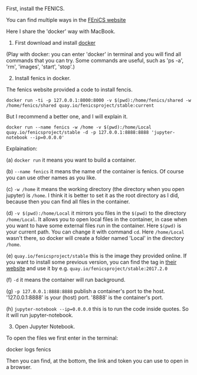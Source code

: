 First, install the FENICS.

You can find multiple ways in the [FEniCS website](https://fenicsproject.org/download/)

Here I share the 'docker' way with MacBook. 

1. First download and install [docker](https://www.docker.com/products/docker-desktop)

(Play with docker: you can enter 'docker' in terminal and you will find all commands that you can try.
Some commands are useful, such as 'ps -a', 'rm', 'images', 'start', 'stop'.)


2. Install fenics in docker.

The fenics website provided a code to install fencis.

```
docker run -ti -p 127.0.0.1:8000:8000 -v $(pwd):/home/fenics/shared -w /home/fenics/shared quay.io/fenicsproject/stable:current
```

But I recommend a better one, and I will explain it.

```
docker run --name fenics -w /home -v $(pwd):/home/Local quay.io/fenicsproject/stable -d -p 127.0.0.1:8888:8888 'jupyter-notebook --ip=0.0.0.0'
```

Explaination:

(a) `docker run` it means you want to build a container.

(b) `--name fenics` it means the name of the container is fenics. Of course you can use other names as you like.

(c) `-w /home` it means the working directory (the directory when you open jupyter) is `/home`. 
I think it is better to set it as the root directory as I did, because then you can find all files in the container. 

(d) `-v $(pwd):/home/Local` it mirrors you files in the `$(pwd)` to the directory `/home/Local`. 
It allows you to open local files in the container, in case when you want to have some external files run in the container. 
Here `$(pwd)` is your current path. You can change it with command `cd`. 
Here `/home/Local` wasn't there, so docker will create a folder named 'Local' in the directory `/home`.

(e) `quay.io/fenicsproject/stable` this is the image they provided online. 
If you want to install some previous version, you can find the tag in [their website](quay.io/fenicsproject/) and use it by e.g. `quay.io/fenicsproject/stable:2017.2.0`

(f) `-d` it means the container will run background.

(g) `-p 127.0.0.1:8888:8888` publish a container's port to the host. '127.0.0.1:8888' is your (host) port. '8888' is the container's port.

(h) `jupyter-notebook --ip=0.0.0.0` this is to run the code inside quotes. So it will run jupyter-notebook.


3. Open Jupyter Notebook.

To open the files we first enter in the terminal:  

docker logs fenics  

Then you can find, at the bottom, the link and token you can use to open in a browser.


